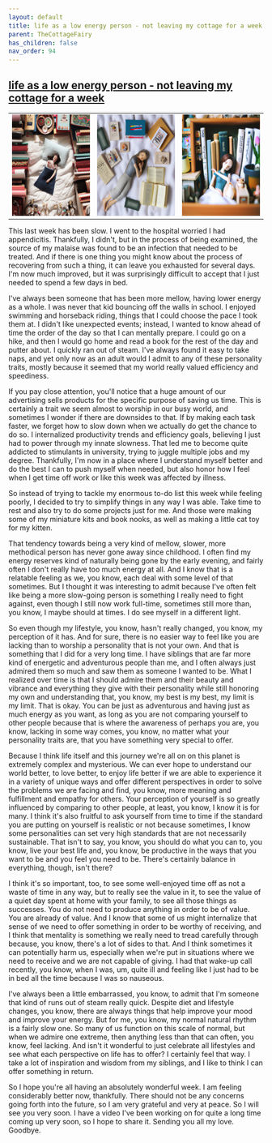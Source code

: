 ```yaml
---
layout: default
title: life as a low energy person - not leaving my cottage for a week
parent: TheCottageFairy
has_children: false
nav_order: 94
---
```


## [life as a low energy person - not leaving my cottage for a week](https://www.youtube.com/watch?v=VJnp23nZWpA)

<div>
<table align="center">
	<tr>
		<td align="center">
			<img src="../../posters/life_as_a_low_energy_person_-_not_leaving_my_cottage_for_a_week-[VJnp23nZWpA]/generated_00.png" height="200" width="200"/>
		</td>
		<td align="center">
			<img src="../../posters/life_as_a_low_energy_person_-_not_leaving_my_cottage_for_a_week-[VJnp23nZWpA]/generated_01.png" height="200" width="200"/>
		</td>
		<td align="center">
			<img src="../../posters/life_as_a_low_energy_person_-_not_leaving_my_cottage_for_a_week-[VJnp23nZWpA]/generated_02.png" height="200" width="200"/>
		</td>
	</tr>
</table>
</div>

This last week has been slow. I went to the hospital worried I had appendicitis. Thankfully, I didn't, but in the process of being examined, the source of my malaise was found to be an infection that needed to be treated. And if there is one thing you might know about the process of recovering from such a thing, it can leave you exhausted for several days. I'm now much improved, but it was surprisingly difficult to accept that I just needed to spend a few days in bed.

I've always been someone that has been more mellow, having lower energy as a whole. I was never that kid bouncing off the walls in school. I enjoyed swimming and horseback riding, things that I could choose the pace I took them at. I didn't like unexpected events; instead, I wanted to know ahead of time the order of the day so that I can mentally prepare. I could go on a hike, and then I would go home and read a book for the rest of the day and putter about. I quickly ran out of steam. I've always found it easy to take naps, and yet only now as an adult would I admit to any of these personality traits, mostly because it seemed that my world really valued efficiency and speediness.

If you pay close attention, you'll notice that a huge amount of our advertising sells products for the specific purpose of saving us time. This is certainly a trait we seem almost to worship in our busy world, and sometimes I wonder if there are downsides to that. If by making each task faster, we forget how to slow down when we actually do get the chance to do so. I internalized productivity trends and efficiency goals, believing I just had to power through my innate slowness. That led me to become quite addicted to stimulants in university, trying to juggle multiple jobs and my degree. Thankfully, I'm now in a place where I understand myself better and do the best I can to push myself when needed, but also honor how I feel when I get time off work or like this week was affected by illness.

So instead of trying to tackle my enormous to-do list this week while feeling poorly, I decided to try to simplify things in any way I was able. Take time to rest and also try to do some projects just for me. And those were making some of my miniature kits and book nooks, as well as making a little cat toy for my kitten.

That tendency towards being a very kind of mellow, slower, more methodical person has never gone away since childhood. I often find my energy reserves kind of naturally being gone by the early evening, and fairly often I don't really have too much energy at all. And I know that is a relatable feeling as we, you know, each deal with some level of that sometimes. But I thought it was interesting to admit because I've often felt like being a more slow-going person is something I really need to fight against, even though I still now work full-time, sometimes still more than, you know, I maybe should at times. I do see myself in a different light.

So even though my lifestyle, you know, hasn't really changed, you know, my perception of it has. And for sure, there is no easier way to feel like you are lacking than to worship a personality that is not your own. And that is something that I did for a very long time. I have siblings that are far more kind of energetic and adventurous people than me, and I often always just admired them so much and saw them as someone I wanted to be. What I realized over time is that I should admire them and their beauty and vibrance and everything they give with their personality while still honoring my own and understanding that, you know, my best is my best, my limit is my limit. That is okay. You can be just as adventurous and having just as much energy as you want, as long as you are not comparing yourself to other people because that is where the awareness of perhaps you are, you know, lacking in some way comes, you know, no matter what your personality traits are, that you have something very special to offer.

Because I think life itself and this journey we're all on on this planet is extremely complex and mysterious. We can ever hope to understand our world better, to love better, to enjoy life better if we are able to experience it in a variety of unique ways and offer different perspectives in order to solve the problems we are facing and find, you know, more meaning and fulfillment and empathy for others. Your perception of yourself is so greatly influenced by comparing to other people, at least, you know, I know it is for many. I think it's also fruitful to ask yourself from time to time if the standard you are putting on yourself is realistic or not because sometimes, I know some personalities can set very high standards that are not necessarily sustainable. That isn't to say, you know, you should do what you can to, you know, live your best life and, you know, be productive in the ways that you want to be and you feel you need to be. There's certainly balance in everything, though, isn't there?

I think it's so important, too, to see some well-enjoyed time off as not a waste of time in any way, but to really see the value in it, to see the value of a quiet day spent at home with your family, to see all those things as successes. You do not need to produce anything in order to be of value. You are already of value. And I know that some of us might internalize that sense of we need to offer something in order to be worthy of receiving, and I think that mentality is something we really need to tread carefully through because, you know, there's a lot of sides to that. And I think sometimes it can potentially harm us, especially when we're put in situations where we need to receive and we are not capable of giving. I had that wake-up call recently, you know, when I was, um, quite ill and feeling like I just had to be in bed all the time because I was so nauseous.

I've always been a little embarrassed, you know, to admit that I'm someone that kind of runs out of steam really quick. Despite diet and lifestyle changes, you know, there are always things that help improve your mood and improve your energy. But for me, you know, my normal natural rhythm is a fairly slow one. So many of us function on this scale of normal, but when we admire one extreme, then anything less than that can often, you know, feel lacking. And isn't it wonderful to just celebrate all lifestyles and see what each perspective on life has to offer? I certainly feel that way. I take a lot of inspiration and wisdom from my siblings, and I like to think I can offer something in return.

So I hope you're all having an absolutely wonderful week. I am feeling considerably better now, thankfully. There should not be any concerns going forth into the future, so I am very grateful and very at peace. So I will see you very soon. I have a video I've been working on for quite a long time coming up very soon, so I hope to share it. Sending you all my love. Goodbye.